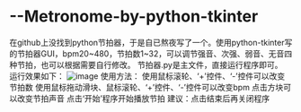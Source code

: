 # --Metronome-by-python-tkinter
在github上没找到python节拍器，于是自已熬夜写了一个。使用python-tkinter写的节拍器GUI，bpm20~480，节拍数1~32，可以调节强音、次强、弱音、无音四种节拍，也可以根据需要自行修改。
节拍器.py是主文件，直接运行程序即可。
运行效果如下：
![image](https://user-images.githubusercontent.com/88028971/175756933-7b106d94-8557-44d1-abc0-3c06beba232e.png)
使用方法：
使用鼠标滚轮、‘+’控件、‘-’控件可以改变节拍数
使用鼠标拖动滑块、鼠标滚轮、‘+’控件、‘-’控件可以改变bpm
点击方块可以改变节拍声音
点击‘开始’程序开始播放节拍
建议：点击结束后再关闭程序
